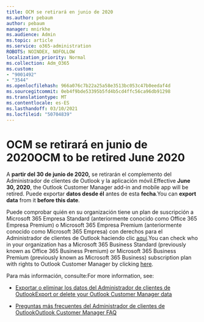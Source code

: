 ```yaml
---
title: OCM se retirará en junio de 2020
ms.author: pebaum
author: pebaum
manager: mnirkhe
ms.audience: Admin
ms.topic: article
ms.service: o365-administration
ROBOTS: NOINDEX, NOFOLLOW
localization_priority: Normal
ms.collection: Adm_O365
ms.custom:
- "9001492"
- "3544"
ms.openlocfilehash: 966a076c7b22a25a58e3513bc053c47b0eedaf4d
ms.sourcegitcommit: 0eb4f9bde53395b5fd4b5cd4ffc56ca96db91298
ms.translationtype: MT
ms.contentlocale: es-ES
ms.lasthandoff: 03/10/2021
ms.locfileid: "50704839"
---
```

# <a name="ocm-to-be-retired-june-2020"></a><span data-ttu-id="2ef87-102">OCM se retirará en junio de 2020</span><span class="sxs-lookup"><span data-stu-id="2ef87-102">OCM to be retired June 2020</span></span>


<span data-ttu-id="2ef87-103">A **partir del 30 de junio de 2020,** se retirarán el complemento del Administrador de clientes de Outlook y la aplicación móvil.</span><span class="sxs-lookup"><span data-stu-id="2ef87-103">Effective **June 30, 2020**, the Outlook Customer Manager add-in and mobile app will be retired.</span></span> <span data-ttu-id="2ef87-104">Puede exportar  **datos desde él**  antes de esta  **fecha**.</span><span class="sxs-lookup"><span data-stu-id="2ef87-104">You can  **export data**  from it  **before this date**.</span></span>  

<span data-ttu-id="2ef87-105">Puede comprobar quién en su organización tiene un plan de suscripción a Microsoft 365 Empresa Standard (anteriormente conocido como Office 365 Empresa Premium) o Microsoft 365 Empresa Premium (anteriormente conocido como Microsoft 365 Empresa) con derechos para el Administrador de clientes de Outlook haciendo clic [aquí](https://admin.microsoft.com/AdminPortal/Home?ref=/users).</span><span class="sxs-lookup"><span data-stu-id="2ef87-105">You can check who in your organization has a Microsoft 365 Business Standard (previously known as Office 365 Business Premium) or Microsoft 365 Business Premium (previously known as Microsoft 365 Business) subscription plan with rights to Outlook Customer Manager by clicking [here](https://admin.microsoft.com/AdminPortal/Home?ref=/users).</span></span>

<span data-ttu-id="2ef87-106">Para más información, consulte:</span><span class="sxs-lookup"><span data-stu-id="2ef87-106">For more information, see:</span></span>

- [<span data-ttu-id="2ef87-107">Exportar o eliminar los datos del Administrador de clientes de Outlook</span><span class="sxs-lookup"><span data-stu-id="2ef87-107">Export or delete your Outlook Customer Manager data</span></span>](https://support.office.com/article/1a421cb4-e8de-4b44-bfb8-710b92820439)

- [<span data-ttu-id="2ef87-108">Preguntas más frecuentes del Administrador de clientes de Outlook</span><span class="sxs-lookup"><span data-stu-id="2ef87-108">Outlook Customer Manager FAQ</span></span>](https://techcommunity.microsoft.com/t5/outlook-customer-manager/faq-frequently-asked-questions-about-outlook-customer-manager/m-p/29680)
